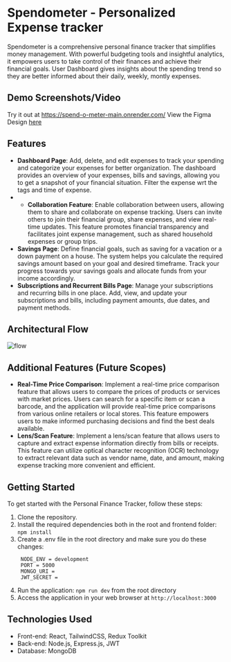 # Spendometer - Personalized Expense tracker

Spendometer is a comprehensive personal finance tracker that simplifies money management. With powerful budgeting tools and insightful analytics, it empowers users to take control of their finances and achieve their financial goals. User Dashboard gives insights about the spending trend so they are better informed about their daily, weekly, montly expenses.

## Demo Screenshots/Video

Try it out at https://spend-o-meter-main.onrender.com/
View the Figma Design [here](https://www.figma.com/file/7VIQvMboevTR3oG2uBrOyT/Spend-o-Meter?type=design&node-id=0%3A1&mode=design&t=jaUgqyDcZQlOHLgy-1)

## Features
- **Dashboard Page**: Add, delete, and edit expenses to track your spending and categorize your expenses for better organization. The dashboard provides an overview of your expenses, bills and savings, allowing you to get a snapshot of your financial situation. Filter the expense wrt the tags and time of expense.
- - **Collaboration Feature**: Enable collaboration between users, allowing them to share and collaborate on expense tracking. Users can invite others to join their financial group, share expenses, and view real-time updates. This feature promotes financial transparency and facilitates joint expense management, such as shared household expenses or group trips.
- **Savings Page**: Define financial goals, such as saving for a vacation or a down payment on a house. The system helps you calculate the required savings amount based on your goal and desired timeframe. Track your progress towards your savings goals and allocate funds from your income accordingly.
- **Subscriptions and Recurrent Bills Page**: Manage your subscriptions and recurring bills in one place. Add, view, and update your subscriptions and bills, including payment amounts, due dates, and payment methods.

## Architectural Flow
![flow](https://github.com/Fastest-Coder-First/Dracarys/assets/91118866/5bf5cec1-0c7f-4523-a46a-e18d3cb3ef0f)

## Additional Features (Future Scopes)

- **Real-Time Price Comparison**: Implement a real-time price comparison feature that allows users to compare the prices of products or services with market prices. Users can search for a specific item or scan a barcode, and the application will provide real-time price comparisons from various online retailers or local stores. This feature empowers users to make informed purchasing decisions and find the best deals available.
- **Lens/Scan Feature**: Implement a lens/scan feature that allows users to capture and extract expense information directly from bills or receipts. This feature can utilize optical character recognition (OCR) technology to extract relevant data such as vendor name, date, and amount, making expense tracking more convenient and efficient.

## Getting Started
To get started with the Personal Finance Tracker, follow these steps:

1. Clone the repository.
2. Install the required dependencies both in the root and frontend folder: `npm install`
3. Create a .env file in the root directory and make sure you do these changes:<br>
   ```
    NODE_ENV = development
    PORT = 5000
    MONGO_URI = 
    JWT_SECRET =
   ```
5. Run the application: `npm run dev` from the root directory
6. Access the application in your web browser at `http://localhost:3000`

## Technologies Used

- Front-end: React, TailwindCSS, Redux Toolkit
- Back-end: Node.js, Express.js, JWT
- Database: MongoDB





